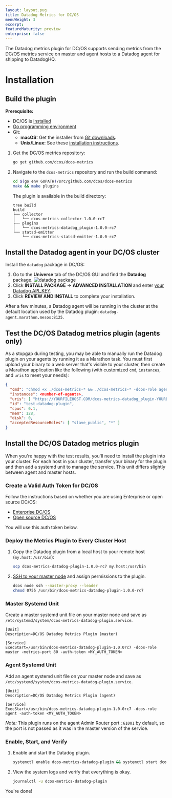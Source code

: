 ```yaml
---
layout: layout.pug
title: Datadog Metrics for DC/OS
menuWeight: 3
excerpt:
featureMaturity: preview
enterprise: false
---
```


<!-- This source repo for this topic is https://github.com/dcos/dcos-docs -->


The Datadog metrics plugin for DC/OS supports sending metrics from the DC/OS metrics service on master and agent hosts to a Datadog agent for shipping to DatadogHQ.

# Installation

## Build the plugin

**Prerequisite:** 

- DC/OS is [installed](/1.9/installing/oss/)
- [Go programming environment](https://golang.org/doc/install) <!-- dcos-metrics must be run from within the go directory -->
-  Git:
   -  **macOS:** Get the installer from [Git downloads](http://git-scm.com/download/mac).
   -  **Unix/Linux:** See these <a href="https://git-scm.com/book/en/v2/Getting-Started-Installing-Git" target="_blank">installation instructions</a>.

1. Get the DC/OS metrics repository:

   ```bash
   go get github.com/dcos/dcos-metrics
   ```
   
1. Navigate to the `dcos-metrics` repository and run the build command:

   ```bash
   cd $(go env GOPATH)/src/github.com/dcos/dcos-metrics
   make && make plugins
   ```

   The plugin is available in the build directory:

   ```
   tree build
   build
   ├── collector
   │   └── dcos-metrics-collector-1.0.0-rc7
   ├── plugins
   │   └── dcos-metrics-datadog_plugin-1.0.0-rc7
   └── statsd-emitter
       └── dcos-metrics-statsd-emitter-1.0.0-rc7
   ```

## Install the Datadog agent in your DC/OS cluster

Install the `datadog` package in DC/OS:

1.  Go to the **Universe** tab of the DC/OS GUI and find the **Datadog** package. 
    ![datadog package](/1.9/img/datadog-package.png)
1.  Click **INSTALL PACKAGE** -> **ADVANCED INSTALLATION** and enter [your Datadog API_KEY](https://app.datadoghq.com/account/settings#api).
1.  Click **REVIEW AND INSTALL** to complete your installation.

After a few minutes, a Datadog agent will be running in the cluster at the default location used by the Datadog plugin: `datadog-agent.marathon.mesos:8125`.

## Test the DC/OS Datadog metrics plugin (agents only)
As a stopgap during testing, you may be able to manually run the Datadog plugin on your agents by running it as a Marathon task. You must first upload your binary to a web server that's visible to your cluster, then create a Marathon application like the following (with customized `cmd`, `instances`, and `uris` to meet your needs):

```json
{
  "cmd": "chmod +x ./dcos-metrics-* && ./dcos-metrics-* -dcos-role agent -auth-token <CONTENT OF 'dcos config show core.dcos_acs_token'>",
  "instances": <number-of-agents>,
  "uris": [ "https://YOURFILEHOST.COM/dcos-metrics-datadog_plugin-YOURBUILDVERSION" ],
  "id": "test-datadog-plugin",
  "cpus": 0.1,
  "mem": 128,
  "disk": 0,
  "acceptedResourceRoles": [ "slave_public", "*" ]
}
```

## Install the DC/OS Datadog metrics plugin
When you're happy with the test results, you'll need to install the plugin into your cluster. For each host in your cluster, transfer your binary for the plugin and then add a systemd unit to manage the service. This unit differs slightly between agent and master hosts.

### Create a Valid Auth Token for DC/OS
Follow the instructions based on whether you are using Enterprise or open source DC/OS:

- [Enterprise DC/OS](https://docs.mesosphere.com/docs/1.9/security/ent/service-auth/custom-service-auth/)
- [Open source DC/OS](/1.9/administration/id-and-access-mgt/managing-authentication/) 

You will use this auth token below.

### Deploy the Metrics Plugin to Every Cluster Host

1.  Copy the Datadog plugin from a local host to your remote host (`my.host:/usr/bin`):

    ```bash
    scp dcos-metrics-datadog-plugin-1.0.0-rc7 my.host:/usr/bin
    ```
    
    
1.  [SSH to your master node](/1.9/administering-clusters/sshcluster/) and assign permissions to the plugin. 

    ```bash
    dcos node ssh --master-proxy --leader
    chmod 0755 /usr/bin/dcos-metrics-datadog-plugin-1.0.0-rc7
    ```

### Master Systemd Unit
Create a master systemd unit file on your master node and save as `/etc/systemd/system/dcos-metrics-datadog-plugin.service`. 

```
[Unit]
Description=DC/OS Datadog Metrics Plugin (master)

[Service]
ExecStart=/usr/bin/dcos-metrics-datadog-plugin-1.0.0rc7 -dcos-role master -metrics-port 80 -auth-token <MY_AUTH_TOKEN>
```

### Agent Systemd Unit
Add an agent systemd unit file on your master node and save as `/etc/systemd/system/dcos-metrics-datadog-plugin.service`.

```
[Unit]
Description=DC/OS Datadog Metrics Plugin (agent)

[Service]
ExecStart=/usr/bin/dcos-metrics-datadog-plugin-1.0.0rc7 -dcos-role agent -auth-token <MY_AUTH_TOKEN>
```

*Note:* This plugin runs on the agent Admin Router port `:61001` by default, so the port is not passed as it was in the master version of the service.

### Enable, Start, and Verify

1.  Enable and start the Datadog plugin.

    ```bash
    systemctl enable dcos-metrics-datadog-plugin && systemctl start dcos-metrics-datadog-plugin
    ```
    
1.  View the system logs and verify that everything is okay.
    
    ```bash
    journalctl -u dcos-metrics-datadog-plugin
    ```

You're done!
